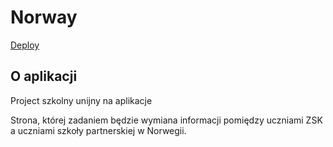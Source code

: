 Norway
======

[Deploy](http://frozen-ocean-6252.herokuapp.com/)

O aplikacji
-----------

Project szkolny unijny na aplikacje

Strona, której zadaniem będzie wymiana informacji pomiędzy uczniami ZSK a uczniami szkoły partnerskiej w Norwegii.
